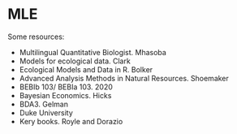 # MLE

Some resources:
* Multilingual Quantitative Biologist. Mhasoba
* Models for ecological data. Clark
* Ecological Models and Data in R. Bolker
* Advanced Analysis Methods in Natural Resources. Shoemaker
* BEBIb 103/ BEBIa 103. 2020
* Bayesian Economics. Hicks
* BDA3. Gelman
* Duke University
* Kery books. Royle and Dorazio
